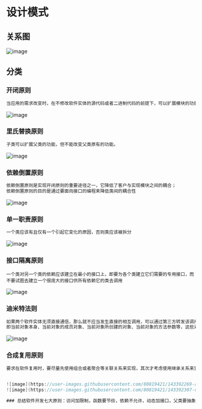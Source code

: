 # 设计模式

## 关系图

![image](https://user-images.githubusercontent.com/80819421/143391457-523b0ddc-dcbc-4eb9-ba56-31a568a1e5c4.png)

## 分类

### 开闭原则

```java
当应用的需求改变时，在不修改软件实体的源代码或者二进制代码的前提下，可以扩展模块的功能，使其满足新的需求
```

![image](https://user-images.githubusercontent.com/80819421/143391517-ccde7586-bfca-47df-9e40-dbf70361f562.png)

### 里氏替换原则

```java
子类可以扩展父类的功能，但不能改变父类原有的功能。
```

![image](https://user-images.githubusercontent.com/80819421/143391591-017f6550-edfd-4127-ad8b-47e673b86aab.png)

### 依赖倒置原则

```java
依赖倒置原则是实现开闭原则的重要途径之一，它降低了客户与实现模块之间的耦合；
依赖倒置原则的目的是通过要面向接口的编程来降低类间的耦合性
```

![image](https://user-images.githubusercontent.com/80819421/143391658-5472174c-025e-4914-9a26-978d8ec407ae.png)

### 单一职责原则

```java
一个类应该有且仅有一个引起它变化的原因，否则类应该被拆分
```

![image](https://user-images.githubusercontent.com/80819421/143391726-637e10c4-6106-402b-9cc6-6d94e92bdc27.png)

### 接口隔离原则

```
一个类对另一个类的依赖应该建立在最小的接口上，即要为各个类建立它们需要的专用接口，而不要试图去建立一个很庞大的接口供所有依赖它的类去调用
```

![image](https://user-images.githubusercontent.com/80819421/143391768-eba2af42-db78-491e-a780-7256a28a5856.png)

### 迪米特法则

```java
如果两个软件实体无须直接通信，那么就不应当发生直接的相互调用，可以通过第三方转发该调用。其目的是降低类之间的耦合度，提高模块的相对独立性；
即当前对象本身、当前对象的成员对象、当前对象所创建的对象、当前对象的方法参数等，这些对象同当前对象存在关联、聚合或组合关系，可以直接访问这些对象的方法。
```

![image](https://user-images.githubusercontent.com/80819421/143391792-47605a43-808f-4838-aa32-b1e28f69f692.png)

### 合成复用原则

```java
要求在软件复用时，要尽量先使用组合或者聚合等关联关系来实现，其次才考虑使用继承关系来实现


![image](https://user-images.githubusercontent.com/80819421/143392269-a1339925-95bd-4117-9abf-d779c1263abb.png)
![image](https://user-images.githubusercontent.com/80819421/143392307-d20ee3ee-4f01-4c5b-b57e-b26acc2a3d64.png)

### 总结软件开发七大原则：访问加限制，函数要节俭，依赖不允许，动态加接口，父类要抽象，扩展不更改。
